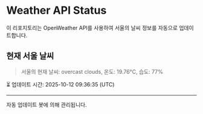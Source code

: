 
# Weather API Status

이 리포지토리는 OpenWeather API를 사용하여 서울의 날씨 정보를 자동으로 업데이트합니다.

## 현재 서울 날씨
> 서울의 현재 날씨: overcast clouds, 온도: 19.76°C, 습도: 77%

⏳ 업데이트 시간: 2025-10-12 09:36:35 (UTC)

---
자동 업데이트 봇에 의해 관리됩니다.
